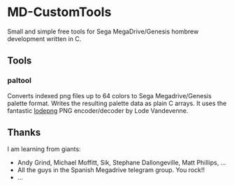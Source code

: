 # MD-CustomTools
Small and simple free tools for Sega MegaDrive/Genesis hombrew development
written in C. 

## Tools
### paltool
Converts indexed png files up to 64 colors to Sega Megadrive/Genesis palette
format. Writes the resulting palette data as plain C arrays.
It uses the fantastic [lodepng](https://github.com/lvandeve/lodepng) PNG
encoder/decoder by Lode Vandevenne.

## Thanks
I am learning from giants:
- Andy Grind, Michael Moffitt, Sik, Stephane Dallongeville, Matt Phillips, ...
- All the guys in the Spanish Megadrive telegram group. You rock!!
- ...
